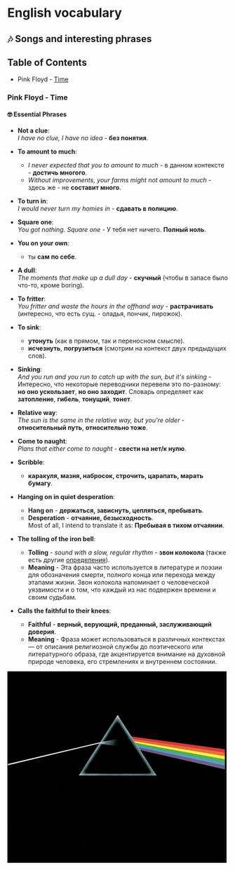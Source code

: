 # English vocabulary
## 🎶 Songs and interesting phrases

## Table of Contents

- Pink Floyd - [Time](#Time)


### Pink Floyd - Time

<a name="Time"></a>

#### 🤓 Essential Phrases

- **Not a clue**:  
  *I have no clue, I have no idea* - **без понятия**.

- **To amount to much**:  
  - *I never expected that you to amount to much* - в данном контексте - **достичь многого**.
  - *Without improvements, your farms might not amount to much* - здесь же - не **составит много**.

- **To turn in**:  
  *I would never turn my homies in* - **сдавать в полицию**.

- **Square one**:  
  *You got nothing. Square one* - У тебя нет ничего. **Полный ноль**.

- **You on your own**:  
  - ты **сам по себе**.

- **A dull**:  
  *The moments that make up a dull day* - **скучный** (чтобы в запасе было что-то, кроме boring).

- **To fritter**:  
  *You fritter and waste the hours in the offhand way* - **растрачивать** (интересно, что есть сущ. - оладья, пончик, пирожок).

- **To sink**:  
  - **утонуть** (как в прямом, так и переносном смысле).
  - **исчезнуть**, **погрузиться** (смотрим на контекст двух предыдущих слов).

- **Sinking**:  
  *And you run and you run to catch up with the sun, but it's sinking* - Интересно, что некоторые переводчики перевели это по-разному: **но оно ускользает**, **но оно заходит**. Словарь определяет как **затопление**, **гибель**, **тонущий**, **тонет**.

- **Relative way**:  
  *The sun is the same in the relative way, but you're older* - **относительный путь**, **относительно тоже**.

- **Come to naught**:  
  *Plans that either come to naught* - **свести на нет/к нулю**.

- **Scribble**:  
  - **каракуля, мазня, набросок, строчить, царапать, марать бумагу**.

- **Hanging on in quiet desperation**:
  - **Hang on** - **держаться, зависнуть, цепляться, пребывать**.
  - **Desperation** - **отчаяние, безысходность**.  
  Most of all, I intend to translate it as: **Пребывая в тихом отчаянии**.

- **The tolling of the iron bell**:
  - **Tolling** - *sound with a slow, regular rhythm* - **звон колокола** (также есть другие [определения](https://context.reverso.net/перевод/английский-русский/tolling)).
  - **Meaning** - Эта фраза часто используется в литературе и поэзии для обозначения смерти, полного конца или перехода между этапами жизни. Звон колокола напоминает о человеческой уязвимости и о том, что каждый из нас подвержен времени и своим судьбам.

- **Calls the faithful to their knees**:
  - **Faithful** - **верный, верующий, преданный, заслуживающий доверия**.
  - **Meaning** - Фраза может использоваться в различных контекстах — от описания религиозной службы до поэтического или литературного образа, где акцентируется внимание на духовной природе человека, его стремлениях и внутреннем состоянии.

<img src="../pictures/image_5.png" width="500" height="437">
